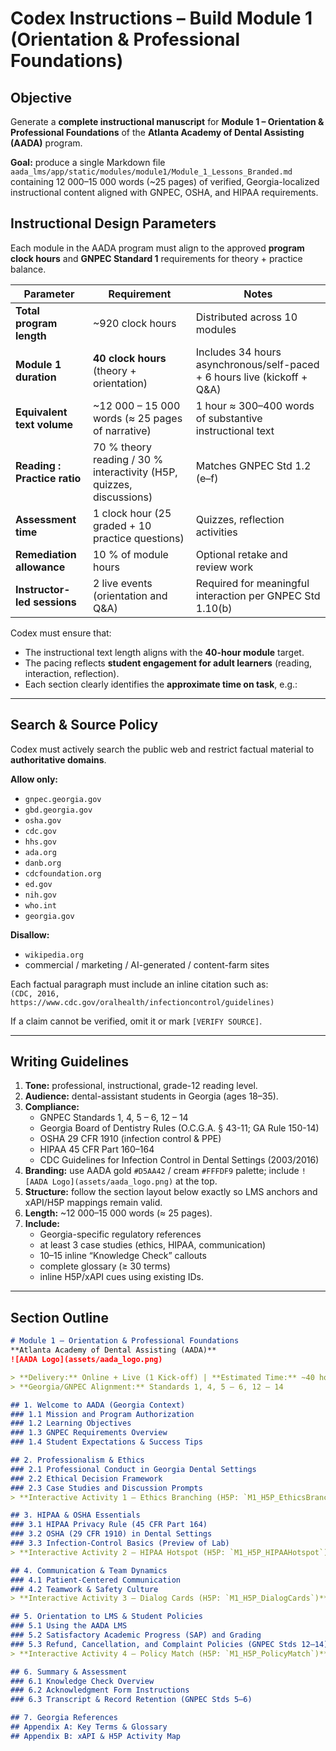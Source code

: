 # Codex Instructions – Build Module 1 (Orientation & Professional Foundations)

## Objective
Generate a **complete instructional manuscript** for **Module 1 – Orientation & Professional Foundations** of the **Atlanta Academy of Dental Assisting (AADA)** program.

**Goal:** produce a single Markdown file `aada_lms/app/static/modules/module1/Module_1_Lessons_Branded.md` containing 12 000–15 000 words (~25 pages) of verified, Georgia-localized instructional content aligned with GNPEC, OSHA, and HIPAA requirements.



## Instructional Design Parameters

Each module in the AADA program must align to the approved **program clock hours** and **GNPEC Standard 1** requirements for theory + practice balance.

| Parameter                    | Requirement                                                  | Notes                                                        |
| ---------------------------- | ------------------------------------------------------------ | ------------------------------------------------------------ |
| **Total program length**     | ~920 clock hours                                             | Distributed across 10 modules                                |
| **Module 1 duration**        | **40 clock hours** (theory + orientation)                    | Includes 34 hours asynchronous/self-paced + 6 hours live (kickoff + Q&A) |
| **Equivalent text volume**   | ~12 000 – 15 000 words (≈ 25 pages of narrative)             | 1 hour ≈ 300–400 words of substantive instructional text     |
| **Reading : Practice ratio** | 70 % theory reading / 30 % interactivity (H5P, quizzes, discussions) | Matches GNPEC Std 1.2 (e–f)                                  |
| **Assessment time**          | 1 clock hour (25 graded + 10 practice questions)             | Quizzes, reflection activities                               |
| **Remediation allowance**    | 10 % of module hours                                         | Optional retake and review work                              |
| **Instructor-led sessions**  | 2 live events (orientation and Q&A)                          | Required for meaningful interaction per GNPEC Std 1.10(b)    |

Codex must ensure that:
- The instructional text length aligns with the **40-hour module** target.  
- The pacing reflects **student engagement for adult learners** (reading, interaction, reflection).  
- Each section clearly identifies the **approximate time on task**, e.g.:

---

## Search & Source Policy
Codex must actively search the public web and restrict factual material to **authoritative domains**.

**Allow only:**
- `gnpec.georgia.gov`
- `gbd.georgia.gov`
- `osha.gov`
- `cdc.gov`
- `hhs.gov`
- `ada.org`
- `danb.org`
- `cdcfoundation.org`
- `ed.gov`
- `nih.gov`
- `who.int`
- `georgia.gov`

**Disallow:**
- `wikipedia.org`
- commercial / marketing / AI-generated / content-farm sites

Each factual paragraph must include an inline citation such as:  
`(CDC, 2016, https://www.cdc.gov/oralhealth/infectioncontrol/guidelines)`

If a claim cannot be verified, omit it or mark `[VERIFY SOURCE]`.

---

## Writing Guidelines
1. **Tone:** professional, instructional, grade-12 reading level.  
2. **Audience:** dental-assistant students in Georgia (ages 18–35).  
3. **Compliance:**  
   - GNPEC Standards 1, 4, 5 – 6, 12 – 14  
   - Georgia Board of Dentistry Rules (O.C.G.A. § 43-11; GA Rule 150-14)  
   - OSHA 29 CFR 1910 (infection control & PPE)  
   - HIPAA 45 CFR Part 160–164  
   - CDC Guidelines for Infection Control in Dental Settings (2003/2016)  
4. **Branding:** use AADA gold `#D5AA42` / cream `#FFFDF9` palette; include `![AADA Logo](assets/aada_logo.png)` at the top.  
5. **Structure:** follow the section layout below exactly so LMS anchors and xAPI/H5P mappings remain valid.  
6. **Length:** ~12 000–15 000 words (≈ 25 pages).  
7. **Include:**  
   - Georgia-specific regulatory references  
   - at least 3 case studies (ethics, HIPAA, communication)  
   - 10–15 inline “Knowledge Check” callouts  
   - complete glossary (≥ 30 terms)  
   - inline H5P/xAPI cues using existing IDs.  

---

## Section Outline

```markdown
# Module 1 – Orientation & Professional Foundations
**Atlanta Academy of Dental Assisting (AADA)**  
![AADA Logo](assets/aada_logo.png)

> **Delivery:** Online + Live (1 Kick-off) | **Estimated Time:** ~40 hours  
> **Georgia/GNPEC Alignment:** Standards 1, 4, 5 – 6, 12 – 14

## 1. Welcome to AADA (Georgia Context)
### 1.1 Mission and Program Authorization
### 1.2 Learning Objectives
### 1.3 GNPEC Requirements Overview
### 1.4 Student Expectations & Success Tips  

## 2. Professionalism & Ethics
### 2.1 Professional Conduct in Georgia Dental Settings
### 2.2 Ethical Decision Framework
### 2.3 Case Studies and Discussion Prompts  
> **Interactive Activity 1 – Ethics Branching (H5P: `M1_H5P_EthicsBranching`)**

## 3. HIPAA & OSHA Essentials
### 3.1 HIPAA Privacy Rule (45 CFR Part 164)
### 3.2 OSHA (29 CFR 1910) in Dental Settings
### 3.3 Infection-Control Basics (Preview of Lab)  
> **Interactive Activity 2 – HIPAA Hotspot (H5P: `M1_H5P_HIPAAHotspot`)**

## 4. Communication & Team Dynamics
### 4.1 Patient-Centered Communication
### 4.2 Teamwork & Safety Culture  
> **Interactive Activity 3 – Dialog Cards (H5P: `M1_H5P_DialogCards`)**

## 5. Orientation to LMS & Student Policies
### 5.1 Using the AADA LMS
### 5.2 Satisfactory Academic Progress (SAP) and Grading
### 5.3 Refund, Cancellation, and Complaint Policies (GNPEC Stds 12–14)  
> **Interactive Activity 4 – Policy Match (H5P: `M1_H5P_PolicyMatch`)**

## 6. Summary & Assessment
### 6.1 Knowledge Check Overview
### 6.2 Acknowledgment Form Instructions
### 6.3 Transcript & Record Retention (GNPEC Stds 5–6)

## 7. Georgia References
## Appendix A: Key Terms & Glossary
## Appendix B: xAPI & H5P Activity Map